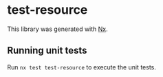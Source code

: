 # test-resource

This library was generated with [Nx](https://nx.dev).

## Running unit tests

Run `nx test test-resource` to execute the unit tests.
